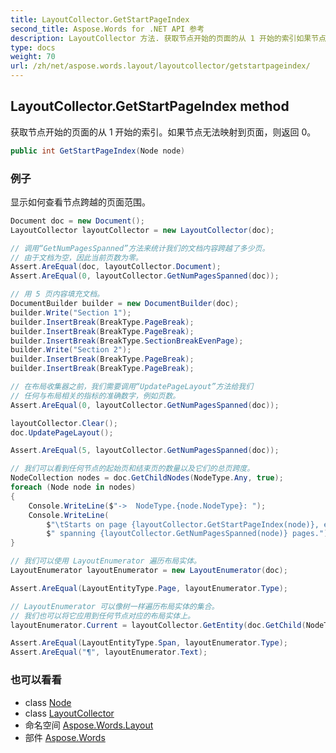 ```yaml
---
title: LayoutCollector.GetStartPageIndex
second_title: Aspose.Words for .NET API 参考
description: LayoutCollector 方法. 获取节点开始的页面的从 1 开始的索引如果节点无法映射到页面则返回 0
type: docs
weight: 70
url: /zh/net/aspose.words.layout/layoutcollector/getstartpageindex/
---
```

## LayoutCollector.GetStartPageIndex method

获取节点开始的页面的从 1 开始的索引。如果节点无法映射到页面，则返回 0。

```csharp
public int GetStartPageIndex(Node node)
```

### 例子

显示如何查看节点跨越的页面范围。

```csharp
Document doc = new Document();
LayoutCollector layoutCollector = new LayoutCollector(doc);

// 调用“GetNumPagesSpanned”方法来统计我们的文档内容跨越了多少页。
// 由于文档为空，因此当前页数为零。
Assert.AreEqual(doc, layoutCollector.Document);
Assert.AreEqual(0, layoutCollector.GetNumPagesSpanned(doc));

// 用 5 页内容填充文档。
DocumentBuilder builder = new DocumentBuilder(doc);
builder.Write("Section 1");
builder.InsertBreak(BreakType.PageBreak);
builder.InsertBreak(BreakType.PageBreak);
builder.InsertBreak(BreakType.SectionBreakEvenPage);
builder.Write("Section 2");
builder.InsertBreak(BreakType.PageBreak);
builder.InsertBreak(BreakType.PageBreak);

// 在布局收集器之前，我们需要调用“UpdatePageLayout”方法给我们
// 任何与布局相关的指标的准确数字，例如页数。
Assert.AreEqual(0, layoutCollector.GetNumPagesSpanned(doc));

layoutCollector.Clear();
doc.UpdatePageLayout();

Assert.AreEqual(5, layoutCollector.GetNumPagesSpanned(doc));

// 我们可以看到任何节点的起始页和结束页的数量以及它们的总页跨度。
NodeCollection nodes = doc.GetChildNodes(NodeType.Any, true);
foreach (Node node in nodes)
{
    Console.WriteLine($"->  NodeType.{node.NodeType}: ");
    Console.WriteLine(
        $"\tStarts on page {layoutCollector.GetStartPageIndex(node)}, ends on page {layoutCollector.GetEndPageIndex(node)}," +
        $" spanning {layoutCollector.GetNumPagesSpanned(node)} pages.");
}

// 我们可以使用 LayoutEnumerator 遍历布局实体。
LayoutEnumerator layoutEnumerator = new LayoutEnumerator(doc);

Assert.AreEqual(LayoutEntityType.Page, layoutEnumerator.Type);

// LayoutEnumerator 可以像树一样遍历布局实体的集合。
// 我们也可以将它应用到任何节点对应的布局实体上。
layoutEnumerator.Current = layoutCollector.GetEntity(doc.GetChild(NodeType.Paragraph, 1, true));

Assert.AreEqual(LayoutEntityType.Span, layoutEnumerator.Type);
Assert.AreEqual("¶", layoutEnumerator.Text);
```

### 也可以看看

* class [Node](../../../aspose.words/node/)
* class [LayoutCollector](../)
* 命名空间 [Aspose.Words.Layout](../../layoutcollector/)
* 部件 [Aspose.Words](../../../)


